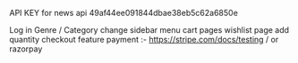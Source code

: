 API KEY for news api
49af44ee091844dbae38eb5c62a6850e

Log in
Genre / Category change
sidebar menu
cart pages
wishlist page
add quantity
checkout feature
payment :- https://stripe.com/docs/testing / or
razorpay
